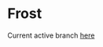 # Frost

Current active branch [here](https://github.com/esd-univr/frost/tree/feature/ICE_Machines)
